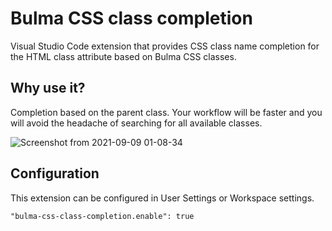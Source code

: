 # Bulma CSS class completion
Visual Studio Code extension that provides CSS class name completion for the HTML class attribute based on Bulma CSS classes.

## Why use it?
Completion based on the parent class. Your workflow will be faster and you will avoid the headache of searching for all available classes.

![Screenshot from 2021-09-09 01-08-34](https://user-images.githubusercontent.com/63687573/132598216-e1a14965-1f5d-4e07-9ebc-b75bc076bfd5.png)


## Configuration
This extension can be configured in User Settings or Workspace settings.

`"bulma-css-class-completion.enable": true`

